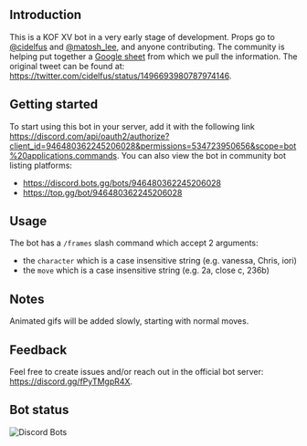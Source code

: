 ## Introduction
This is a KOF XV bot in a very early stage of development. Props go to [@cidelfus](https://twitter.com/cidelfus) and [@matosh_lee](https://twitter.com/matosh_lee), and anyone contributing. The community is helping put together a [Google sheet](https://docs.google.com/spreadsheets/d/1uPQlyMB8pJhCILH0BYZNhJAO2cNq0aEZt_ifYQ6-uiI/edit#gid=852551400) from which we pull the information. The original tweet can be found at: https://twitter.com/cidelfus/status/1496693980787974146.

## Getting started
To start using this bot in your server, add it with the following link https://discord.com/api/oauth2/authorize?client_id=946480362245206028&permissions=534723950656&scope=bot%20applications.commands. You can also view the bot in community bot listing platforms:
 - https://discord.bots.gg/bots/946480362245206028
 - https://top.gg/bot/946480362245206028

## Usage
The bot has a `/frames` slash command which accept 2 arguments:
- the `character` which is a case insensitive string (e.g. vanessa, Chris, iori)
- the `move` which is a case insensitive string (e.g. 2a, close c, 236b)

## Notes
Animated gifs will be added slowly, starting with normal moves.

## Feedback
Feel free to create issues and/or reach out in the official bot server: https://discord.gg/fPyTMgpR4X.

## Bot status

![Discord Bots](https://top.gg/api/widget/946480362245206028.svg)
